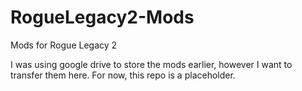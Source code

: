 # RogueLegacy2-Mods
Mods for Rogue Legacy 2

I was using google drive to store the mods earlier, however I want to transfer them here. For now, this repo is a placeholder.
